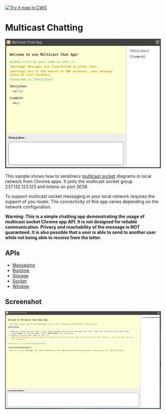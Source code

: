 <a target="_blank" href="https://chrome.google.com/webstore/detail/bnheobjndkaipbloffigkiddhcbblihl">![Try it now in CWS](https://raw.github.com/GoogleChrome/chrome-app-samples/master/tryitnowbutton.png "Click here to install this sample from the Chrome Web Store")</a>


# Multicast Chatting

![snapshot](snapshot.png "Snapshot of the app")

This sample shows how to send/recv [multicast socket](http://en.wikipedia.org/wiki/Multicast) diagrams in local network from Chrome apps. It joins the multicast socket group 237.132.123.123 and listens on port 3038.

To support multicast socket messaging in your local network requires the support of you router. The connectivity of this app varies depending on the network configuration.

__Warning: This is a simple chatting app demonstrating the usage of multicast socket Chrome app API. It is not designed for reliable communication. Privacy and reachability of the message is NOT guaranteed. It is also possible that a user is able to send to another user while not being able to receive from the latter.__
## APIs
* [Messaging](https://developer.chrome.com/apps/runtime.html)
* [Runtime](http://developer.chrome.com/apps/app.runtime.html)
* [Storage](http://developer.chrome.com/apps/storage.html)
* [Socket](http://developer.chrome.com/apps/socket.html)
* [Window](http://developer.chrome.com/apps/app.window.html)
     
## Screenshot
![screenshot](/samples/multicast/assets/screenshot_1280_800.png)

